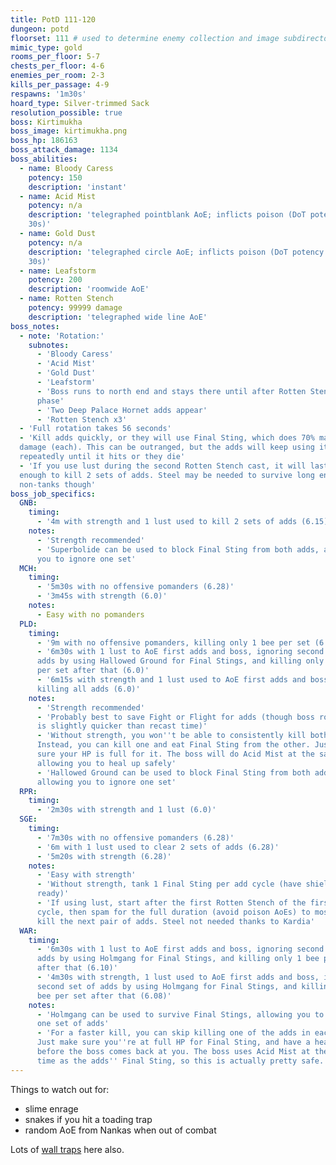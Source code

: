 ```yaml
---
title: PotD 111-120
dungeon: potd
floorset: 111 # used to determine enemy collection and image subdirectory
mimic_type: gold
rooms_per_floor: 5-7
chests_per_floor: 4-6
enemies_per_room: 2-3
kills_per_passage: 4-9
respawns: '1m30s'
hoard_type: Silver-trimmed Sack
resolution_possible: true
boss: Kirtimukha
boss_image: kirtimukha.png
boss_hp: 186163
boss_attack_damage: 1134
boss_abilities:
  - name: Bloody Caress
    potency: 150
    description: 'instant'
  - name: Acid Mist
    potency: n/a
    description: 'telegraphed pointblank AoE; inflicts poison (DoT potency 150,
    30s)'
  - name: Gold Dust
    potency: n/a
    description: 'telegraphed circle AoE; inflicts poison (DoT potency 150,
    30s)'
  - name: Leafstorm
    potency: 200
    description: 'roomwide AoE'
  - name: Rotten Stench
    potency: 99999 damage
    description: 'telegraphed wide line AoE'
boss_notes:
  - note: 'Rotation:'
    subnotes:
      - 'Bloody Caress'
      - 'Acid Mist'
      - 'Gold Dust'
      - 'Leafstorm'
      - 'Boss runs to north end and stays there until after Rotten Stench
      phase'
      - 'Two Deep Palace Hornet adds appear'
      - 'Rotten Stench x3'
  - 'Full rotation takes 56 seconds'
  - 'Kill adds quickly, or they will use Final Sting, which does 70% max HP
  damage (each). This can be outranged, but the adds will keep using it
  repeatedly until it hits or they die'
  - 'If you use lust during the second Rotten Stench cast, it will last long
  enough to kill 2 sets of adds. Steel may be needed to survive long enough on
  non-tanks though'
boss_job_specifics:
  GNB:
    timing:
      - '4m with strength and 1 lust used to kill 2 sets of adds (6.15)'
    notes:
      - 'Strength recommended'
      - 'Superbolide can be used to block Final Sting from both adds, allowing
      you to ignore one set'
  MCH:
    timing:
      - '5m30s with no offensive pomanders (6.28)'
      - '3m45s with strength (6.0)'
    notes:
      - Easy with no pomanders
  PLD:
    timing:
      - '9m with no offensive pomanders, killing only 1 bee per set (6.0)'
      - '6m30s with 1 lust to AoE first adds and boss, ignoring second set of
      adds by using Hallowed Ground for Final Stings, and killing only 1 bee
      per set after that (6.0)'
      - '6m15s with strength and 1 lust used to AoE first adds and boss, and
      killing all adds (6.0)'
    notes:
      - 'Strength recommended'
      - 'Probably best to save Fight or Flight for adds (though boss rotation
      is slightly quicker than recast time)'
      - 'Without strength, you won''t be able to consistently kill both adds.
      Instead, you can kill one and eat Final Sting from the other. Just make
      sure your HP is full for it. The boss will do Acid Mist at the same time,
      allowing you to heal up safely'
      - 'Hallowed Ground can be used to block Final Sting from both adds,
      allowing you to ignore one set'
  RPR:
    timing:
      - '2m30s with strength and 1 lust (6.0)'
  SGE:
    timing:
      - '7m30s with no offensive pomanders (6.28)'
      - '6m with 1 lust used to clear 2 sets of adds (6.28)'
      - '5m20s with strength (6.28)'
    notes:
      - 'Easy with strength'
      - 'Without strength, tank 1 Final Sting per add cycle (have shield/heal
      ready)'
      - 'If using lust, start after the first Rotten Stench of the first
      cycle, then spam for the full duration (avoid poison AoEs) to mostly
      kill the next pair of adds. Steel not needed thanks to Kardia'
  WAR:
    timing:
      - '6m30s with 1 lust to AoE first adds and boss, ignoring second set of
      adds by using Holmgang for Final Stings, and killing only 1 bee per set
      after that (6.10)'
      - '4m30s with strength, 1 lust used to AoE first adds and boss, ignoring
      second set of adds by using Holmgang for Final Stings, and killing only 1
      bee per set after that (6.08)'
    notes:
      - 'Holmgang can be used to survive Final Stings, allowing you to ignore
      one set of adds'
      - 'For a faster kill, you can skip killing one of the adds in each set.
      Just make sure you''re at full HP for Final Sting, and have a heal ready
      before the boss comes back at you. The boss uses Acid Mist at the same
      time as the adds'' Final Sting, so this is actually pretty safe.'
---
```


Things to watch out for:

* slime enrage
* snakes if you hit a toading trap
* random AoE from Nankas when out of combat

Lots of [wall traps](/wall_traps.html#potd-111-129) here also.
